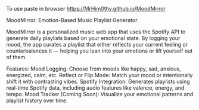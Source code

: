 To use paste in browser
https://MrHim0thy.github.io/MoodMirror




MoodMirror: Emotion-Based Music Playlist Generator

MoodMirror is a personalized music web app that uses the Spotify API to generate daily playlists based on your emotional state. By logging your mood, the app curates a playlist that either reflects your current feeling or counterbalances it — helping you lean into your emotions or lift yourself out of them.

Features:
    Mood Logging: Choose from moods like happy, sad, anxious, energized, calm, etc.
    Reflect or Flip Mode: Match your mood or intentionally shift it with contrasting vibes.
    Spotify Integration: Generates playlists using real-time Spotify data, including audio              features like valence, energy, and tempo.
    Mood Tracker (Coming Soon): Visualize your emotional patterns and playlist history over time.
